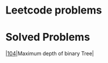 Leetcode problems
===
#  Solved Problems
|[104](https://leetcode.com/problems/maximum-depth-of-binary-tree/)|Maximum depth of binary Tree|
